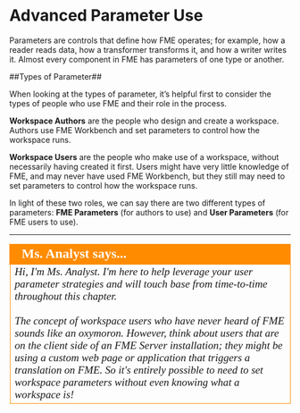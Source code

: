 # Advanced Parameter Use #

Parameters are controls that define how FME operates; for example, how a reader reads data, how a transformer transforms it, and how a writer writes it. Almost every component in FME has parameters of one type or another.

##Types of Parameter##

When looking at the types of parameter, it’s helpful first to consider the types of people who use FME and their role in the process.

**Workspace Authors** are the people who design and create a workspace. Authors use FME Workbench and set parameters to control how the workspace runs.

**Workspace Users** are the people who make use of a workspace, without necessarily having created it first. Users might have very little knowledge of FME, and may never have used FME Workbench, but they still may need to set parameters to control how the workspace runs.

In light of these two roles, we can say there are two different types of parameters: **FME Parameters** (for authors to use) and **User Parameters** (for FME users to use).

---

<!--Person X Says Section-->
<!--Ms Analyst is the representative for this chapter-->

<table style="border-spacing: 0px">
<tr>
<td style="vertical-align:middle;background-color:darkorange;border: 2px solid darkorange">
<i class="fa fa-quote-left fa-lg fa-pull-left fa-fw" style="color:white;padding-right: 12px;vertical-align:text-top"></i>
<span style="color:white;font-size:x-large;font-weight: bold;font-family:serif">Ms. Analyst says...</span>
</td>
</tr>

<tr>
<td style="border: 1px solid darkorange">
<span style="font-family:serif; font-style:italic; font-size:larger">
Hi, I'm Ms. Analyst. I'm here to help leverage your user parameter strategies and will touch base from time-to-time throughout this chapter.
<br><br>The concept of workspace users who have never heard of FME sounds like an oxymoron. However, think about users that are on the client side of an FME Server installation; they might be using a custom web page or application that triggers a translation on FME. So it's entirely possible to need to set workspace parameters without even knowing what a workspace is!
</span>
</td>
</tr>
</table>
